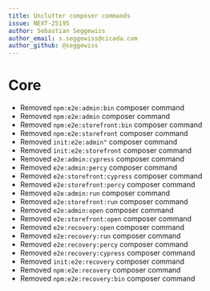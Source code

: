 ```yaml
---
title: Unclutter composer commands
issue: NEXT-25195
author: Sebastian Seggewiss
author_email: s.seggewiss@cicada.com
author_github: @seggewiss
---
```

# Core
* Removed `npm:e2e:admin:bin` composer command
* Removed `npm:e2e:admin` composer command
* Removed `npm:e2e:storefront:bin` composer command
* Removed `npm:e2e:storefront` composer command
* Removed `init:e2e:admin"` composer command
* Removed `init:e2e:storefront` composer command
* Removed `e2e:admin:cypress` composer command
* Removed `e2e:admin:percy` composer command
* Removed `e2e:storefront:cypress` composer command
* Removed `e2e:storefront:percy` composer command
* Removed `e2e:admin:run` composer command
* Removed `e2e:storefront:run` composer command
* Removed `e2e:admin:open` composer command
* Removed `e2e:storefront:open` composer command
* Removed `e2e:recovery:open` composer command
* Removed `e2e:recovery:run` composer command
* Removed `e2e:recovery:percy` composer command
* Removed `e2e:recovery:cypress` composer command
* Removed `init:e2e:recovery` composer command
* Removed `npm:e2e:recovery` composer command
* Removed `npm:e2e:recovery:bin` composer command
